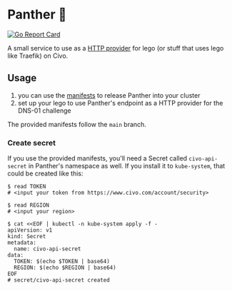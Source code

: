 # Panther 🐆

[![Go Report Card](https://goreportcard.com/badge/valerauko/panther)](https://goreportcard.com/report/valerauko/panther)

A small service to use as a [HTTP provider](https://go-acme.github.io/lego/dns/httpreq/) for lego (or stuff that uses lego like Traefik) on Civo.

## Usage

1. you can use the [manifests](https://github.com/valerauko/panther/tree/main/manifests) to release Panther into your cluster
1. set up your lego to use Panther's endpoint as a HTTP provider for the DNS-01 challenge

The provided manifests follow the `main` branch.

### Create secret

If you use the provided manifests, you'll need a Secret called `civo-api-secret` in Panther's namespace as well. If you install it to `kube-system`, that could be created like this:

```
$ read TOKEN
# <input your token from https://www.civo.com/account/security>

$ read REGION
# <input your region>

$ cat <<EOF | kubectl -n kube-system apply -f -
apiVersion: v1
kind: Secret
metadata:
  name: civo-api-secret
data:
  TOKEN: $(echo $TOKEN | base64)
  REGION: $(echo $REGION | base64)
EOF
# secret/civo-api-secret created
```
